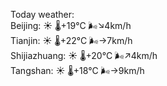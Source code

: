Today weather:  
Beijing: ☀️   🌡️+19°C 🌬️↘4km/h  
Tianjin: ☀️   🌡️+22°C 🌬️→7km/h  
Shijiazhuang: ☀️   🌡️+20°C 🌬️↗4km/h  
Tangshan: ☀️   🌡️+18°C 🌬️→9km/h  
